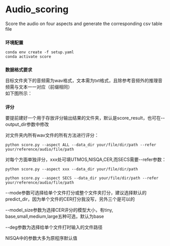 # Audio_scoring
Score the audio on four aspects and generate the corresponding csv table file
###
**环境配置**
```
conda env create -f setup.yaml
conda activate score
```
###
**数据格式要求**  

目标文件夹下的音频需为wav格式，文本需为txt格式，且除参考音频外的推理音频需与文本一一对应（前缀相同）  
如下图所示：

###
**评分**  

要提前建好一个用于存放评分输出结果的文件夹，默认是score_result，也可在--output_dir参数中修改  

对文件夹内所有wav文件的所有方法进行评分：
```
python score.py --aspect ALL --data_dir your/file/dir/path --refer your/reference/audio/file/path
```
对每个方面单独评分，xxx处可填UTMOS,NISQA,CER,而SECS需要--refer参数：
```
python score.py --aspect xxx --data_dir your/file/dir/path
```
```
python score.py --aspect SECS --data_dir your/file/dir/path --refer your/reference/audio/file/path
```
--mode参数可选择给单个文件打分或整个文件夹打分，建议选择默认的predict_dir，因为单个文件的CER打分我没写，另外三个是可以的  
 
--model_size参数为选择CER评分的模型大小，有tiny, base,small,medium,large五种可选，默认为base  

--deg参数为选择给单个文件打时输入的文件路径  

NISQA中的参数大多为原程序默认值
